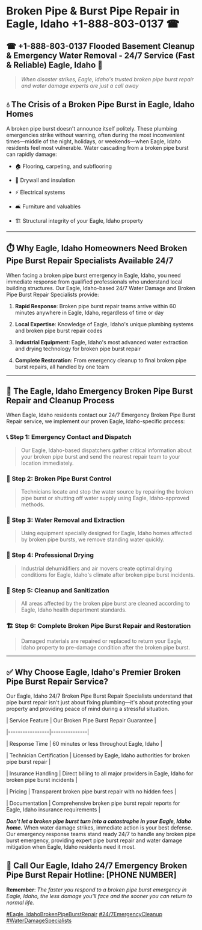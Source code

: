 # Broken Pipe & Burst Pipe Repair in Eagle, Idaho +1-888-803-0137 ☎
## ☎ +1-888-803-0137  Flooded Basement Cleanup & Emergency Water Removal - 24/7 Service (Fast & Reliable) Eagle, Idaho 🚨

> *When disaster strikes, Eagle, Idaho's trusted broken pipe burst repair and water damage experts are just a call away*

## 💧 The Crisis of a Broken Pipe Burst in Eagle, Idaho Homes

A broken pipe burst doesn't announce itself politely. These plumbing emergencies strike without warning, often during the most inconvenient times—middle of the night, holidays, or weekends—when Eagle, Idaho residents feel most vulnerable. Water cascading from a broken pipe burst can rapidly damage:

* 🏠 Flooring, carpeting, and subflooring
* 🧱 Drywall and insulation
* ⚡ Electrical systems
* 🛋️ Furniture and valuables
* 🏗️ Structural integrity of your Eagle, Idaho property

---

## ⏱️ Why Eagle, Idaho Homeowners Need Broken Pipe Burst Repair Specialists Available 24/7

When facing a broken pipe burst emergency in Eagle, Idaho, you need immediate response from qualified professionals who understand local building structures. Our Eagle, Idaho-based 24/7 Water Damage and Broken Pipe Burst Repair Specialists provide:

1. **Rapid Response**: Broken pipe burst repair teams arrive within 60 minutes anywhere in Eagle, Idaho, regardless of time or day
2. **Local Expertise**: Knowledge of Eagle, Idaho's unique plumbing systems and broken pipe burst repair codes
3. **Industrial Equipment**: Eagle, Idaho's most advanced water extraction and drying technology for broken pipe burst repair
4. **Complete Restoration**: From emergency cleanup to final broken pipe burst repairs, all handled by one team

---

## 🔧 The Eagle, Idaho Emergency Broken Pipe Burst Repair and Cleanup Process

When Eagle, Idaho residents contact our 24/7 Emergency Broken Pipe Burst Repair service, we implement our proven Eagle, Idaho-specific process:

### 📞 Step 1: Emergency Contact and Dispatch
> Our Eagle, Idaho-based dispatchers gather critical information about your broken pipe burst and send the nearest repair team to your location immediately.

### 🚿 Step 2: Broken Pipe Burst Control
> Technicians locate and stop the water source by repairing the broken pipe burst or shutting off water supply using Eagle, Idaho-approved methods.

### 🌊 Step 3: Water Removal and Extraction
> Using equipment specially designed for Eagle, Idaho homes affected by broken pipe bursts, we remove standing water quickly.

### 💨 Step 4: Professional Drying
> Industrial dehumidifiers and air movers create optimal drying conditions for Eagle, Idaho's climate after broken pipe burst incidents.

### 🧼 Step 5: Cleanup and Sanitization
> All areas affected by the broken pipe burst are cleaned according to Eagle, Idaho health department standards.

### 🏗️ Step 6: Complete Broken Pipe Burst Repair and Restoration
> Damaged materials are repaired or replaced to return your Eagle, Idaho property to pre-damage condition after the broken pipe burst.

---

## ✅ Why Choose Eagle, Idaho's Premier Broken Pipe Burst Repair Service?

Our Eagle, Idaho 24/7 Broken Pipe Burst Repair Specialists understand that pipe burst repair isn't just about fixing plumbing—it's about protecting your property and providing peace of mind during a stressful situation.

| Service Feature | Our Broken Pipe Burst Repair Guarantee |
|-----------------|---------------|
| Response Time | 60 minutes or less throughout Eagle, Idaho |
| Technician Certification | Licensed by Eagle, Idaho authorities for broken pipe burst repair |
| Insurance Handling | Direct billing to all major providers in Eagle, Idaho for broken pipe burst incidents |
| Pricing | Transparent broken pipe burst repair with no hidden fees |
| Documentation | Comprehensive broken pipe burst repair reports for Eagle, Idaho insurance requirements |

***Don't let a broken pipe burst turn into a catastrophe in your Eagle, Idaho home.*** When water damage strikes, immediate action is your best defense. Our emergency response teams stand ready 24/7 to handle any broken pipe burst emergency, providing expert pipe burst repair and water damage mitigation when Eagle, Idaho residents need it most.

## 📱 Call Our Eagle, Idaho 24/7 Emergency Broken Pipe Burst Repair Hotline: [PHONE NUMBER]

**Remember**: *The faster you respond to a broken pipe burst emergency in Eagle, Idaho, the less damage you'll face and the sooner you can return to normal life.*

[#Eagle, IdahoBrokenPipeBurstRepair](#) [#24/7EmergencyCleanup](#) [#WaterDamageSpecialists](#)